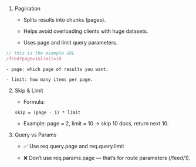 1. Pagination

   - Splits results into chunks (pages).

   - Helps avoid overloading clients with huge datasets.

   - Uses page and limit query parameters.

```js
// this is the example URL
/feed?page=1&limit=10

```

    - page: which page of results you want.

    - limit: how many items per page.

2. Skip & Limit

   - Formula:

   ```text
   skip = (page - 1) * limit
   ```

   - Example: page = 2, limit = 10 → skip 10 docs, return next 10.

3. Query vs Params

   - ✅ Use req.query.page and req.query.limit

   - ❌ Don’t use req.params.page — that’s for route parameters (/feed/1).
